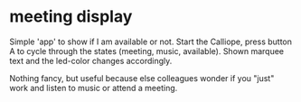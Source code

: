 # meeting display

Simple 'app' to show if I am available or not.
Start the Calliope, press button A to cycle through the states (meeting, music, available).
Shown marquee text and the led-color changes accordingly.

Nothing fancy, but useful because else colleagues wonder if you "just" work and listen to music or attend a meeting.
